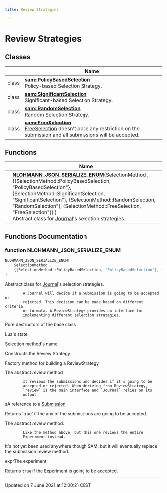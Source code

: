 ```yaml
---
title: Review Strategies

---
```


# Review Strategies

## Classes

|                | Name           |
| -------------- | -------------- |
| class | **[sam::PolicyBasedSelection](/doxygen/Classes/classsam_1_1_policy_based_selection/)** <br>Policy-based Selection Strategy.  |
| class | **[sam::SignificantSelection](/doxygen/Classes/classsam_1_1_significant_selection/)** <br>Significant-based Selection Strategy.  |
| class | **[sam::RandomSelection](/doxygen/Classes/classsam_1_1_random_selection/)** <br>Random Selection Strategy.  |
| class | **[sam::FreeSelection](/doxygen/Classes/classsam_1_1_free_selection/)** <br>[FreeSelection]() doesn't pose any restriction on the submission and all submissions will be accepted.  |

## Functions

|                | Name           |
| -------------- | -------------- |
| | **[NLOHMANN_JSON_SERIALIZE_ENUM](/doxygen/Modules/group___review_strategies/#function-nlohmann_json_serialize_enum)**(SelectionMethod , {{SelectionMethod::PolicyBasedSelection, "PolicyBasedSelection"}, {SelectionMethod::SignificantSelection, "SignificantSelection"}, {SelectionMethod::RandomSelection, "RandomSelection"}, {SelectionMethod::FreeSelection, "FreeSelection"}} )<br>Abstract class for [Journal](/doxygen/Classes/classsam_1_1_journal/)'s selection strategies.  |


## Functions Documentation

### function NLOHMANN_JSON_SERIALIZE_ENUM

```cpp
NLOHMANN_JSON_SERIALIZE_ENUM(
    SelectionMethod ,
    {{SelectionMethod::PolicyBasedSelection, "PolicyBasedSelection"}, {SelectionMethod::SignificantSelection, "SignificantSelection"}, {SelectionMethod::RandomSelection, "RandomSelection"}, {SelectionMethod::FreeSelection, "FreeSelection"}} 
)
```

Abstract class for [Journal](/doxygen/Classes/classsam_1_1_journal/)'s selection strategies. 



```
        A Journal will decide if a Submission is going to be accepted or
        rejected. This decision can be made based on different criteria
        or formula. A ReviewStrategy provides an interface for
        implementing different selection strategies.
```


Pure destructors of the base class

Lua's state

Selection method's name

Constructs the Review Strategy

Factory method for building a ReviewStrategy

The abstract _review_ method 

```
        It reviews the submissions and decides if it's going to be
        accepted or rejected. When deriving from ReviewStrategy,
        `review` is the main interface and `Journal` relies on its
        output
```

sA reference to a [Submission](/doxygen/Classes/classsam_1_1_submission/)

Returns 'true' if the any of the submissions are going to be accepted.


The abstract _review_ method. 

```
        Like the method above, but this one reviews the entire
        Experiment instead.
```

It's not yet been used anywhere though SAM, but it will eventually replace the submission review method.

exprThe experiment

Returns `true` if the [Experiment](/doxygen/Classes/classsam_1_1_experiment/) is going to be accepted.






-------------------------------

Updated on  7 June 2021 at 12:00:21 CEST